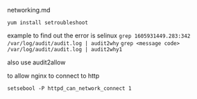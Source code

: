 networking.md

`yum install setroubleshoot`

example to find out the error is selinux
`grep 1605931449.283:342 /var/log/audit/audit.log | audit2why`
`grep <message code> /var/log/audit/audit.log | audit2why1`
	
also use audit2allow

to allow nginx to connect to http

`setsebool -P httpd_can_network_connect 1`